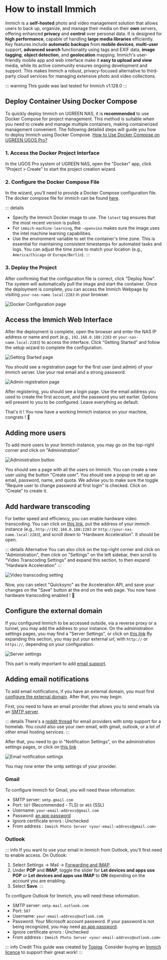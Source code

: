 # How to install Immich

Immich is a **self-hosted** photo and video management solution that allows users to back up, organize, and manage their media on their **own** servers, offering enhanced **privacy** and **control** over personal data. It is designed for **high performance**, capable of handling **large media libraries** efficiently. Key features include **automatic backups** from **mobile devices**, **multi-user** support, **advanced search** functionality using tags and EXIF data, **image tagging**, **object detection**, and **geolocation** mapping. Immich's user-friendly mobile app and web interface make it **easy to upload and view** media, while its active community ensures ongoing development and support. This makes Immich a robust, privacy-focused alternative to third-party cloud services for managing extensive photo and video collections.

::: warning
This guide was last tested for Immich v1.128.0
:::

## Deploy Container Using Docker Compose

To quickly deploy Immich on UGREEN NAS, it is **recommended** to use Docker Compose for project management. This method is suitable when you need to create and manage multiple containers, making containerized management convenient. The following detailed steps will guide you how to deploy Immich using Docker Compose. [How to Use Docker Compose on UGREEN UGOS Pro?](https://support.ugnas.com/knowledgecenter/#/detail/eyJpZCI6MzMyLCJ0eXBlIjoidGFnMDAxIiwicGF0aENvZGUiOiJwcm8wMDIsOWpvcDV3LGUyZVNueiIsImxhbmd1YWdlIjoiZW4tVVMiLCJjbGllbnRUeXBlIjoiUEMiLCJhcnRpY2xlVmVyc2lvbiI6IiJ9)

### 1. Access the Docker Project Interface

In the UGOS Pro system of UGREEN NAS, open the "Docker" app, click "Project > Create" to start the project creation wizard.

### 2. Configure the Docker Compose File

In the wizard, you'll need to provide a Docker Compose configuration file. The docker compose file for immich can be found [here](https://raw.githubusercontent.com/UGREEN-NASync/community-guide/refs/heads/main/docs/ugos/install/immich/compose.yaml). 

::: details
- Specify the Immich Docker image to use. The `latest` tag ensures that the most recent version is pulled.
- For `immich-machine-learning`, the `-openvino` makes sure the image uses the intel machine learning capabilities.
- Use the environment variable  to set the container's time zone. This is essential for maintaining consistent timestamps for automated tasks and logs. You can adjust the time zone to match your location (e.g., `America/Chicago` or `Europe/Berlin`).
:::

### 3. Deploy the Project

After confirming that the configuration file is correct, click "Deploy Now". The system will automatically pull the image and start the container. Once the deployment is complete, you can access the Immich Webpage by visiting `your-nas-name.local:2283` in your browser.

![Docker Configuration page](./config-docker.png)

## Access the Immich Web Interface

After the deployment is complete, open the browser and enter the NAS IP address or name and port (e.g., `192.168.0.188:2283` or `your-nas-name.local:2283`) to access the interface. Click “Getting Started” and follow the setup wizard to complete the configuration.

![Getting Started page](./getting-started.png)

You should see a registration page for the first user (and admin) of your Immich server. Use your real email and a strong password.

![Admin registration page](./admin-registration.png)

After registering, you should see a login page. Use the email address you used to create the first account, and the password you set earlier.
Options will present to you to be configured. Leave everything as default.

That's it ! You now have a working Immich instance on your machine, congrats ! :tada:

## Adding more users

To add more users to your Immich instance, you may go on the top-right corner and click on "Administration"

![Administration button](./administration-button.png)

You should see a page with all the users on Immich. You can create a new user using the button "Create user".
You should see a popup to set up an email, password, name, and quota. We advise you to make sure the toggle "Require user to change password at first login" is checked.
Click on "Create" to create it.

## Add hardware transcoding

For better speed and efficiency, you can enable hardware video transcoding. You can click on [this link](https://my.immich.app/admin/system-settings?isOpen=video-transcoding+hardware-acceleration), put the address of your immich instance (e.g., `http://192.168.0.188:2283` or `http://your-nas-name.local:2283`), and scroll down to "Hardware Acceleration". It should be open.

::: details Alternative
You can also click on the top-right corner and click on "Administration", then click on "Settings" on the left sidebar, then scroll to "Video Transcoding Settings" and expand this section, to then expand "Hardware Acceleration"
:::

![Video transcoding setting](./video-transcoding.png)

Now, you can select "Quicksync" as the Acceleration API, and save your changes on the "Save" button at the end on the web page.
You now have hardware transcoding enabled ! :tada:

## Configure the external domain

If you configured Immich to be accessed outside, via a reverse proxy or a tunnel, you may add the address to your instance. On the administration settings pages, you may find a "Server Settings", or click on [this link](https://my.immich.app/admin/system-settings?isOpen=server)
By expanding this section, you may put your external url, with `http://` or `https://`, depending on your configuration.

![Server settings](./server-settings.png)

This part is really important to add [email support](#adding-email-notifications).

## Adding email notifications

To add email notifications, if you have an external domain, you must first [configure the external domain](#configure-the-external-domain).
After that, you may begin.

First, you need to have an email provider that allows you to send emails via an [SMTP server](https://aws.amazon.com/what-is/smtp/).

::: details
There's a [reddit thread](https://www.reddit.com/r/homelab/comments/1hre8nn/which_email_provider_has_simple_smtp_support/) for email providers with smtp support for a homelab. You could also use your own email, with gmail, outlook, or a lot of other email hosting services.
:::

After that, you need to go in "Notification Settings", on the administration settings pages, or click on [this link](https://my.immich.app/admin/system-settings?isOpen=notifications+email)

![Email notification settings](./email-settings.png)

You may now enter the smtp settings of your provider.

### Gmail
To configure Immich for Gmail, you will need these information:
- SMTP server: `smtp.gmail.com`
- Port: `587` (Recommended - TLS) or `465` (SSL)
- Username: `your-email-address@gmail.com`
- Password: [an app password](https://support.google.com/mail/answer/185833)
- Ignore certificate errors : Unchecked
- From address : `Immich Photo Server <your-email-address@gmail.com>`

### Outlook
::: info
If you want to use your email in Immich from Outlook, you'll first need to enable access. On Outlook:
1. Select Settings -> Mail -> [Forwarding and IMAP](https://go.microsoft.com/fwlink/?linkid=875424).
2. Under **POP** and **IMAP**, toggle the slider for **Let devices and apps use POP** or **Let devices and apps use IMAP** to **ON** depending on the account you are enabling.
3. Select **Save**.
:::

To configure Outlook for Immich, you will need these information.
- SMTP server: `smtp-mail.outlook.com`
- Port: `587`
- Username: `your-email-address@outlook.com`
- Password: Your Microsoft account password. If your password is not being recognized, you may need [an app password](https://support.microsoft.com/en-us/account-billing/how-to-get-and-use-app-passwords-5896ed9b-4263-e681-128a-a6f2979a7944).
- Ignore certificate errors : Unchecked
- From address : `Immich Photo Server <your-email-address@outlook.com>`

::: info Credit
This guide was created by [Topiga](https://github.com/topiga/). Consider buying an [Immich licence](https://immich.app/blog/2024/immich-licensing/) to support their great work!
:::
